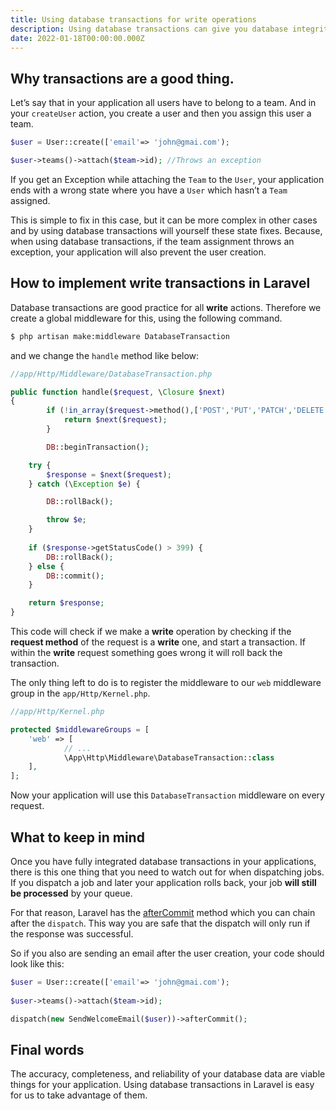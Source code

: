 ```yaml
---
title: Using database transactions for write operations
description: Using database transactions can give you database integrity, and it’s a good practice to use them for your write operations. Let’s see why and how you can use them in your Laravel application. 
date: 2022-01-18T00:00:00.000Z
---
```


## Why transactions are a good thing.
Let’s say that in your application all users have to belong to a team. And in your `createUser` action, you create a user and then you assign this user a team. 
```php
$user = User::create(['email'=> 'john@gmai.com');

$user->teams()->attach($team->id); //Throws an exception
```

If you get an Exception while attaching the `Team` to the `User`, your application ends with a wrong state where you have a `User` which hasn’t a `Team` assigned.

This is simple to fix in this case, but it can be more complex in other cases and by using database transactions will yourself these state fixes. Because, when using database transactions, if the team assignment throws an exception, your application will also prevent the user creation.

## How to implement write transactions in Laravel
Database transactions are good practice for all **write** actions. Therefore we create a global middleware for this, using the following command. 
```bash
$ php artisan make:middleware DatabaseTransaction
```

and we change the `handle` method like below:
```php
//app/Http/Middleware/DatabaseTransaction.php

public function handle($request, \Closure $next)
{
		if (!in_array($request->method(),['POST','PUT','PATCH','DELETE'])) {
			return $next($request);
		}

		DB::beginTransaction();

    try {
        $response = $next($request);
    } catch (\Exception $e) {

        DB::rollBack();

        throw $e;
    }
	
    if ($response->getStatusCode() > 399) {
        DB::rollBack();
    } else {
        DB::commit();
    }

    return $response;
}
```

This code will check if we make a **write** operation by checking if the **request method** of the request is a **write** one, and start a transaction. If within the **write** request something goes wrong it will roll back the transaction.

The only thing left to do is to register the middleware to our `web` middleware group in the  `app/Http/Kernel.php`. 

```php
//app/Http/Kernel.php

protected $middlewareGroups = [
    'web' => [
			// ...
			\App\Http\Middleware\DatabaseTransaction::class
    ],
];
```

Now your application will use this `DatabaseTransaction` middleware on every request.

## What to keep in mind
Once you have fully integrated database transactions in your applications, there is this one thing that you need to watch out for when dispatching jobs. If you dispatch a job and later your application rolls back, your job **will still be processed** by your queue. 

For that reason, Laravel has the [afterCommit](https://laravel.com/docs/8.x/queues#specifying-commit-dispatch-behavior-inline)  method which you can chain after the `dispatch`. This way you are safe that the dispatch will only run if the response was successful. 

So if you also are sending an email after the user creation, your code should look like this:

```php
$user = User::create(['email'=> 'john@gmai.com');
    
$user->teams()->attach($team->id);

dispatch(new SendWelcomeEmail($user))->afterCommit();
```

## Final words

The accuracy, completeness, and reliability of your database data are viable things for your application. Using database transactions in Laravel is easy for us to take advantage of them.
